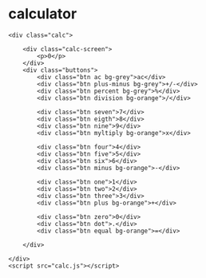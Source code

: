 # calculator
<!DOCTYPE html>
<html lang="en">
<head>
    <meta charset="UTF-8">
    <meta http-equiv="X-UA-Compatible" content="IE=edge">
    <meta name="viewport" content="width=device-width, initial-scale=1.0">
    <link rel="stylesheet" href="calc.css">
    <title>Calc</title>
</head>
<body>
    
    <div class="calc">

        <div class="calc-screen">
            <p>0</p>
        </div>
        <div class="buttons">
            <div class="btn ac bg-grey">ac</div>
            <div class="btn plus-minus bg-grey">+/-</div>
            <div class="btn percent bg-grey">%</div>
            <div class="btn division bg-orange">/</div>

            <div class="btn seven">7</div>
            <div class="btn eigth">8</div>
            <div class="btn nine">9</div>
            <div class="btn myltiply bg-orange">x</div>

            <div class="btn four">4</div>
            <div class="btn five">5</div>
            <div class="btn six">6</div>
            <div class="btn minus bg-orange">-</div>

            <div class="btn one">1</div>
            <div class="btn two">2</div>
            <div class="btn three">3</div>
            <div class="btn plus bg-orange">+</div>

            <div class="btn zero">0</div>
            <div class="btn dot">.</div>
            <div class="btn equal bg-orange">=</div>

        </div>

    </div>
    <script src="calc.js"></script>
</body>
</html>
